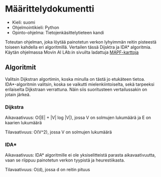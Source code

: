 # Määrittelydokumentti

- Kieli: suomi
- Ohjelmointikieli: Python
- Opinto-ohjelma: Tietojenkäsittelytieteen kandi

Toteutan ohjelman, joka löytää painotetun verkon lyhyimmän reitin pisteestä toiseen kahdella eri algoritmillä. Vertailen tässä Dijsktra ja IDA* algoritmia. Käytän ohjelmassa Movin AI LAb:in sivuilta ladattuja [MAPF-karttoja](https://www.movingai.com/benchmarks/mapf/index.html)

## Algoritmit

Valitsin Dijkstran algortimin, koska minulla on tästä jo etukäteen tietoa. IDA*-algoritmin valitsin, koska se vaikutti mielenkiintoiselta, sekä tarpeeksi erilaiselta Dijkstraan verrattuna. Näin siis suoritusteen vertailussakin on jotain järkeä.

### Dijkstra

Aikavaativuus: 
O(|E| + |V| log |V|), jossa V on solmujen lukumäärä ja E on kaarien lukumäärä

Tilavaativuus: 
O(V^2), jossa V on solmujen lukumäärä


### IDA*

Aikavaativuus: 
IDA* algoritmille ei ole yksiselitteistä parasta aikavaativuutta, vaan se riippuu painotetun verkon tyypistä ja heurestiikasta.

Tilavaativuus:
O(d), jossa d on reitin pituus